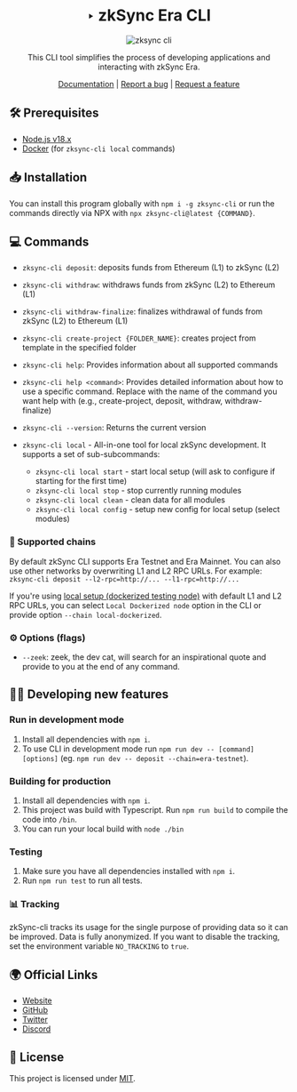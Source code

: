 <div align="center">

# ‣ zkSync Era CLI 

![zksync cli](./zksync-cli-banner.png)

This CLI tool simplifies the process of developing applications and interacting with zkSync Era.

[Documentation](https://era.zksync.io/docs/tools/zksync-cli) | [Report a bug](https://github.com/matter-labs/zksync-cli/issues/new) | [Request a feature](https://github.com/matter-labs/zksync-cli/issues/new)

[pr-welcome]: https://img.shields.io/static/v1?color=indigo&label=PRs&style=flat&message=welcome

</div>

## 🛠 Prerequisites

- [Node.js v18.x](https://nodejs.org/en)
- [Docker](https://www.docker.com/get-started/) (for `zksync-cli local` commands)

## 📥 Installation

You can install this program globally with `npm i -g zksync-cli` or run the commands directly via NPX with `npx zksync-cli@latest {COMMAND}`.

## 💻 Commands

- `zksync-cli deposit`: deposits funds from Ethereum (L1) to zkSync (L2)

- `zksync-cli withdraw`: withdraws funds from zkSync (L2) to Ethereum (L1)

- `zksync-cli withdraw-finalize`: finalizes withdrawal of funds from zkSync (L2) to Ethereum (L1)

- `zksync-cli create-project {FOLDER_NAME}`: creates project from template in the specified folder

- `zksync-cli help`: Provides information about all supported commands

- `zksync-cli help <command>`: Provides detailed information about how to use a specific command. Replace <command> with the name of the command you want help with (e.g., create-project, deposit, withdraw, withdraw-finalize)

- `zksync-cli --version`: Returns the current version

- `zksync-cli local` - All-in-one tool for local zkSync development. It supports a set of sub-subcommands:
  - `zksync-cli local start` - start local setup (will ask to configure if starting for the first time)
  - `zksync-cli local stop` - stop currently running modules
  - `zksync-cli local clean` - clean data for all modules
  - `zksync-cli local config` - setup new config for local setup (select modules)

### 🔗 Supported chains

By default zkSync CLI supports Era Testnet and Era Mainnet. You can also use other networks by overwriting L1 and L2 RPC URLs. For example: `zksync-cli deposit --l2-rpc=http://... --l1-rpc=http://...`

If you're using [local setup (dockerized testing node)](https://github.com/matter-labs/local-setup) with default L1 and L2 RPC URLs, you can select `Local Dockerized node` option in the CLI or provide option `--chain local-dockerized`.

### ⚙️ Options (flags)
- `--zeek`: zeek, the dev cat, will search for an inspirational quote and provide to you at the end of any command.

## 👩‍💻 Developing new features

### Run in development mode

1. Install all dependencies with `npm i`.
2. To use CLI in development mode run `npm run dev -- [command] [options]` (eg. `npm run dev -- deposit --chain=era-testnet`).

### Building for production

1. Install all dependencies with `npm i`.
2. This project was build with Typescript. Run `npm run build` to compile the code into `/bin`.
3. You can run your local build with `node ./bin`

### Testing

1. Make sure you have all dependencies installed with `npm i`.
2. Run `npm run test` to run all tests.

### 📊 Tracking

zkSync-cli tracks its usage for the single purpose of providing data so it can be improved. Data is fully anonymized. If you want to disable the tracking, set the environment variable `NO_TRACKING` to `true`.

## 🌍 Official Links

- [Website](https://zksync.io/)
- [GitHub](https://github.com/matter-labs)
- [Twitter](https://twitter.com/zksync)
- [Discord](https://join.zksync.dev/)

## 📜 License

This project is licensed under [MIT](./LICENSE-MIT).